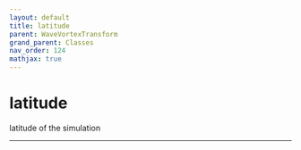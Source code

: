```yaml
---
layout: default
title: latitude
parent: WaveVortexTransform
grand_parent: Classes
nav_order: 124
mathjax: true
---
```


#  latitude

latitude of the simulation


---

